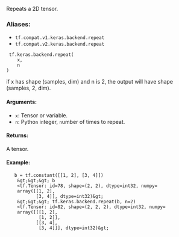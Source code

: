 
Repeats a 2D tensor.
### Aliases:
- `tf.compat.v1.keras.backend.repeat`
- `tf.compat.v2.keras.backend.repeat`

```
 tf.keras.backend.repeat(
    x,
    n
)
```

if x has shape (samples, dim) and n is 2, the output will have shape (samples, 2, dim).
#### Arguments:
- `x`: Tensor or variable.
- `n`: Pytho`n` i`n`teger, `n`umber of times to repeat.
#### Returns:

A tensor.
#### Example:

```
   b = tf.constant([[1, 2], [3, 4]])
    &gt;&gt;&gt; b
    <tf.Tensor: id=78, shape=(2, 2), dtype=int32, numpy=
    array([[1, 2],
           [3, 4]], dtype=int32)&gt;
    &gt;&gt;&gt; tf.keras.backend.repeat(b, n=2)
    <tf.Tensor: id=82, shape=(2, 2, 2), dtype=int32, numpy=
    array([[[1, 2],
            [1, 2]],
           [[3, 4],
            [3, 4]]], dtype=int32)&gt;
  
```
